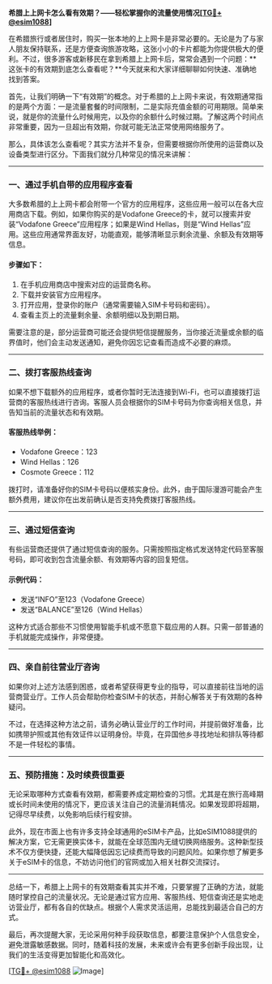 **希腊上上网卡怎么看有效期？——轻松掌握你的流量使用情况[[TG💪+ @esim1088](https://t.me/s/esim1088)]**

在希腊旅行或者居住时，购买一张本地的上上网卡是非常必要的。无论是为了与家人朋友保持联系，还是方便查询旅游攻略，这张小小的卡片都能为你提供极大的便利。不过，很多游客或新移民在拿到希腊上上网卡后，常常会遇到一个问题：**这张卡的有效期到底怎么查看呢？**今天就来和大家详细聊聊如何快速、准确地找到答案。

首先，让我们明确一下“有效期”的概念。对于希腊的上上网卡来说，有效期通常指的是两个方面：一是流量套餐的时间限制，二是实际充值金额的可用期限。简单来说，就是你的流量什么时候用完，以及你的余额什么时候过期。了解这两个时间点非常重要，因为一旦超出有效期，你就可能无法正常使用网络服务了。

那么，具体该怎么查看呢？其实方法并不复杂，但需要根据你所使用的运营商以及设备类型进行区分。下面我们就分几种常见的情况来讲解：

---

### **一、通过手机自带的应用程序查看**

大多数希腊的上上网卡都会附带一个官方的应用程序，这些应用一般可以在各大应用商店下载。例如，如果你购买的是Vodafone Greece的卡，就可以搜索并安装“Vodafone Greece”应用程序；如果是Wind Hellas，则是“Wind Hellas”应用。这些应用通常界面友好，功能直观，能够清晰显示剩余流量、余额及有效期等信息。

#### **步骤如下：**
1. 在手机应用商店中搜索对应的运营商名称。
2. 下载并安装官方应用程序。
3. 打开应用，登录你的账户（通常需要输入SIM卡号码和密码）。
4. 查看主页上的流量剩余量、余额明细以及到期日期。

需要注意的是，部分运营商可能还会提供短信提醒服务，当你接近流量或余额的临界值时，他们会主动发送通知，避免你因忘记查看而造成不必要的麻烦。

---

### **二、拨打客服热线查询**

如果不想下载额外的应用程序，或者你暂时无法连接到Wi-Fi，也可以直接拨打运营商的客服热线进行咨询。客服人员会根据你的SIM卡号码为你查询相关信息，并告知当前的流量状态和有效期。

#### **客服热线举例：**
- Vodafone Greece：123
- Wind Hellas：126
- Cosmote Greece：112

拨打时，请准备好你的SIM卡号码以便核实身份。此外，由于国际漫游可能会产生额外费用，建议你在出发前确认是否支持免费拨打客服热线。

---

### **三、通过短信查询**

有些运营商还提供了通过短信查询的服务。只需按照指定格式发送特定代码至客服号码，即可收到包含流量余额、有效期等内容的回复短信。

#### **示例代码：**
- 发送“INFO”至123（Vodafone Greece）
- 发送“BALANCE”至126（Wind Hellas）

这种方式适合那些不习惯使用智能手机或不愿意下载应用的人群。只需一部普通的手机就能完成操作，非常便捷。

---

### **四、亲自前往营业厅咨询**

如果你对上述方法感到困惑，或者希望获得更专业的指导，可以直接前往当地的运营商营业厅。工作人员会帮助你检查SIM卡的状态，并耐心解答关于有效期的各种疑问。

不过，在选择这种方法之前，请务必确认营业厅的工作时间，并提前做好准备，比如携带护照或其他有效证件以证明身份。毕竟，在异国他乡寻找地址和排队等待都不是一件轻松的事情。

---

### **五、预防措施：及时续费很重要**

无论采取哪种方式查看有效期，都需要养成定期检查的习惯。尤其是在旅行高峰期或长时间未使用的情况下，更应该关注自己的流量消耗情况。如果发现即将超期，记得尽早续费，以免影响后续行程安排。

此外，现在市面上也有许多支持全球通用的eSIM卡产品，比如eSIM1088提供的解决方案，它无需更换实体卡，就能在全球范围内无缝切换网络服务。这种新型技术不仅方便快捷，还能大幅降低因忘记续费而导致的问题风险。如果你想了解更多关于eSIM卡的信息，不妨访问他们的官网或加入相关社群交流探讨。

---

总结一下，希腊上上网卡的有效期查看其实并不难，只要掌握了正确的方法，就能随时掌控自己的流量状况。无论是通过官方应用、客服热线、短信查询还是实地走访营业厅，都有各自的优缺点。根据个人需求灵活运用，总能找到最适合自己的方式。

最后，再次提醒大家，无论采用何种手段获取信息，都要注意保护个人信息安全，避免泄露敏感数据。同时，随着科技的发展，未来或许会有更多创新手段出现，让我们的生活变得更加智能化和高效化。

[[TG💪+ @esim1088](https://t.me/s/esim1088) ![Image](https://i.postimg.cc/4NQfJmqS/Snipaste-2025-05-13-00-14-12.png)]